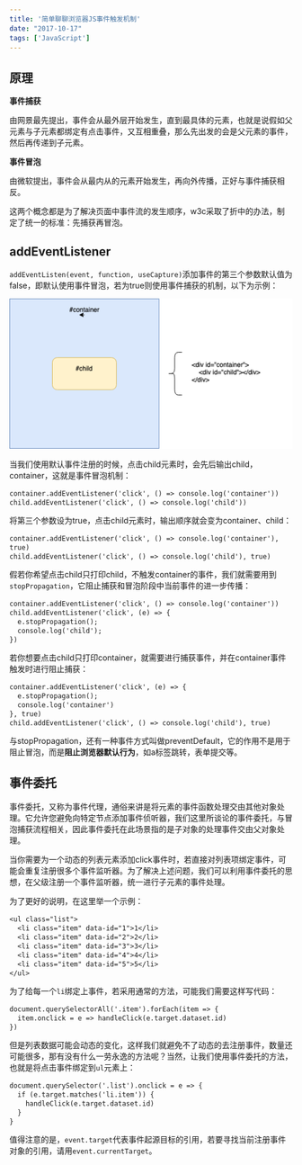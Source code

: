 ```yaml
---
title: '简单聊聊浏览器JS事件触发机制'
date: "2017-10-17"
tags: ['JavaScript']
---
```

## 原理

**事件捕获**

由网景最先提出，事件会从最外层开始发生，直到最具体的元素，也就是说假如父元素与子元素都绑定有点击事件，又互相重叠，那么先出发的会是父元素的事件，然后再传递到子元素。

**事件冒泡**

由微软提出，事件会从最内从的元素开始发生，再向外传播，正好与事件捕获相反。



这两个概念都是为了解决页面中事件流的发生顺序，w3c采取了折中的办法，制定了统一的标准：先捕获再冒泡。

## addEventListener

`addEventListen(event, function, useCapture)`添加事件的第三个参数默认值为false，即默认使用事件冒泡，若为true则使用事件捕获的机制，以下为示例：

![](./冒泡捕获.png)

当我们使用默认事件注册的时候，点击child元素时，会先后输出child，container，这就是事件冒泡机制：
```
container.addEventListener('click', () => console.log('container'))
child.addEventListener('click', () => console.log('child'))
```

将第三个参数设为true，点击child元素时，输出顺序就会变为container、child：
```
container.addEventListener('click', () => console.log('container'), true)
child.addEventListener('click', () => console.log('child'), true)
```

假若你希望点击child只打印child，不触发container的事件，我们就需要用到`stopPropagation`，它阻止捕获和冒泡阶段中当前事件的进一步传播：

```
container.addEventListener('click', () => console.log('container'))
child.addEventListener('click', (e) => {
  e.stopPropagation(); 
  console.log('child');
})
```

若你想要点击child只打印container，就需要进行捕获事件，并在container事件触发时进行阻止捕获：
```
container.addEventListener('click', (e) => {
  e.stopPropagation(); 
  console.log('container')
}, true)
child.addEventListener('click', () => console.log('child'), true)
```

与stopPropagation，还有一种事件方式叫做preventDefault，它的作用不是用于阻止冒泡，而是**阻止浏览器默认行为**，如a标签跳转，表单提交等。

## 事件委托

事件委托，又称为事件代理，通俗来讲是将元素的事件函数处理交由其他对象处理。它允许您避免向特定节点添加事件侦听器，我们这里所谈论的事件委托，与冒泡捕获流程相关，因此事件委托在此场景指的是子对象的处理事件交由父对象处理。

当你需要为一个动态的列表元素添加click事件时，若直接对列表项绑定事件，可能会重复注册很多个事件监听器。为了解决上述问题，我们可以利用事件委托的思想，在父级注册一个事件监听器，统一进行子元素的事件处理。

为了更好的说明，在这里举一个示例：
```
<ul class="list">
  <li class="item" data-id="1">1</li>
  <li class="item" data-id="2">2</li>
  <li class="item" data-id="3">3</li>
  <li class="item" data-id="4">4</li>
  <li class="item" data-id="5">5</li>
</ul>
```

为了给每一个`li`绑定上事件，若采用通常的方法，可能我们需要这样写代码：
```
document.querySelectorAll('.item').forEach(item => {
  item.onclick = e => handleClick(e.target.dataset.id)
})
```

但是列表数据可能会动态的变化，这样我们就避免不了动态的去注册事件，数量还可能很多，那有没有什么一劳永逸的方法呢？当然，让我们使用事件委托的方法，也就是将点击事件绑定到`ul`元素上：
```
document.querySelector('.list').onclick = e => {
  if (e.target.matches('li.item')) {
    handleClick(e.target.dataset.id)
  }
}
```

值得注意的是，`event.target`代表事件起源目标的引用，若要寻找当前注册事件对象的引用，请用`event.currentTarget`。
